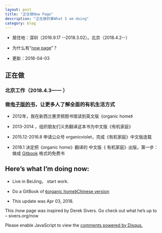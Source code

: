 ```yaml
---
layout: post
title: "正在做Now Page"
description: "正在做的事What I am doing"
category: blog
---
```

- 居住地：深圳（2016.9.17 --2018.3.02）。北京（2018.4.2--）

- 为什么有“[now page](http://nownownow.com/about)”？

- 更新：2018-04-03

## 正在做

### 北京工作（2018.4.3—— ）

### 做[电子版的书](https://violettianjie.gitbooks.io/organichome/content/)，让更多人了解全面的有机生活方式

- 2012年，我在新西兰惠灵顿图书馆读到英文版《organic home》

- 2013-2014 ，组织朋友们义务翻译这本书为中文版《有机家庭》

- 2015.12-2016.8 申请公众号 organicviolet，完成《有机家庭》中文版连载

- 2018.1 决定把《organic home》翻译的 中文版《 有机家庭》出版，第一步： 做成 [Gitbook](https://www.gitbook.com/about) 格式的免费书





## Here’s what I’m doing now:

- Live in BeiJing， start work.

- Do a GitBook of [《organic home》Chinese version](https://violettianjie.gitbooks.io/organichome/content/)


- This update was Apr 03, 2018.

This /now page was inspired by Derek Sivers. Go check out what he’s up to – sivers.org/now 


<div id="disqus_thread"></div>
<script>

/**
*  RECOMMENDED CONFIGURATION VARIABLES: EDIT AND UNCOMMENT THE SECTION BELOW TO INSERT DYNAMIC VALUES FROM YOUR PLATFORM OR CMS.
*  LEARN WHY DEFINING THESE VARIABLES IS IMPORTANT: https://disqus.com/admin/universalcode/#configuration-variables*/
/*
var disqus_config = function () {
this.page.url = https://violettianjie.github.io;  // Replace PAGE_URL with your page's canonical URL variable
this.page.identifier = https://violettianjie.github.io; // Replace PAGE_IDENTIFIER with your page's unique identifier variable
};
*/
(function() { // DON'T EDIT BELOW THIS LINE
var d = document, s = d.createElement('script');
s.src = 'https://https-violettianjie-github-io-1.disqus.com/embed.js';
s.setAttribute('data-timestamp', +new Date());
(d.head || d.body).appendChild(s);
})();
</script>
<noscript>Please enable JavaScript to view the <a href="https://disqus.com/?ref_noscript">comments powered by Disqus.</a></noscript>


